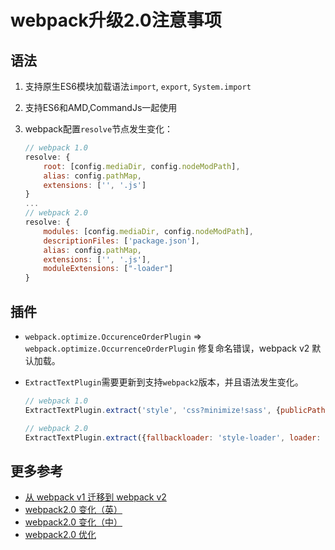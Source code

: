 # webpack升级2.0注意事项

## 语法
1. 支持原生ES6模块加载语法`import`, `export`, `System.import`
2. 支持ES6和AMD,CommandJs一起使用
3. webpack配置`resolve`节点发生变化：

    ```javascript
    // webpack 1.0
    resolve: {
        root: [config.mediaDir, config.nodeModPath],
        alias: config.pathMap,
        extensions: ['', '.js']
    }
    ...
    // webpack 2.0
    resolve: {
        modules: [config.mediaDir, config.nodeModPath],
        descriptionFiles: ['package.json'],
        alias: config.pathMap,
        extensions: ['', '.js'],
        moduleExtensions: ["-loader"]
    }
    ```

## 插件
* `webpack.optimize.OccurenceOrderPlugin` => `webpack.optimize.OccurrenceOrderPlugin` 修复命名错误，webpack v2 默认加载。
* `ExtractTextPlugin`需要更新到支持`webpack2`版本，并且语法发生变化。

    ```javascript
    // webpack 1.0
    ExtractTextPlugin.extract('style', 'css?minimize!sass', {publicPath: "../"});

    // webpack 2.0
    ExtractTextPlugin.extract({fallbackloader: 'style-loader', loader: 'css?minimize!sass', publicPath: "../"});
    ```

## 更多参考
* [从 webpack v1 迁移到 webpack v2](http://web.jobbole.com/90058/)
* [webpack2.0 变化（英）](https://gold.xitu.io/entry/56b0623cc14061005a028d08)
* [webpack2.0 变化（中）](https://mp.weixin.qq.com/s?__biz=MzIyMjE0ODQ0OQ==&mid=402764877&idx=1&sn=aa40a80bb1920a80fc187e8df99c4824)
* [webpack2.0 优化](http://www.open-open.com/lib/view/open1483317889255.html)